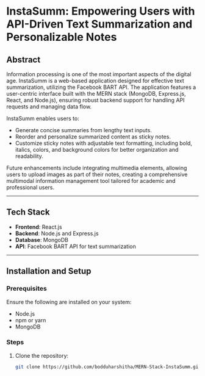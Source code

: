 # InstaSumm: Empowering Users with API-Driven Text Summarization and Personalizable Notes 

## **Abstract**  
Information processing is one of the most important aspects of the digital age. InstaSumm is a web-based application designed for effective text summarization, utilizing the Facebook BART API. The application features a user-centric interface built with the MERN stack (MongoDB, Express.js, React, and Node.js), ensuring robust backend support for handling API requests and managing data flow.  

InstaSumm enables users to:  
- Generate concise summaries from lengthy text inputs.  
- Reorder and personalize summarized content as sticky notes.  
- Customize sticky notes with adjustable text formatting, including bold, italics, colors, and background colors for better organization and readability.  

Future enhancements include integrating multimedia elements, allowing users to upload images as part of their notes, creating a comprehensive multimodal information management tool tailored for academic and professional users.  

---

## **Tech Stack**  
- **Frontend**: React.js  
- **Backend**: Node.js and Express.js  
- **Database**: MongoDB  
- **API**: Facebook BART API for text summarization  

---

## **Installation and Setup**  

### **Prerequisites**  
Ensure the following are installed on your system:  
- Node.js  
- npm or yarn  
- MongoDB  

### **Steps**  
1. Clone the repository:  
   ```bash
   git clone https://github.com/bodduharshitha/MERN-Stack-InstaSumm.git
